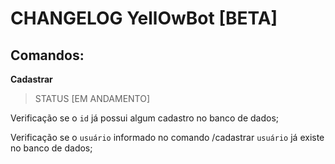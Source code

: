 # CHANGELOG YellOwBot [BETA]

## Comandos:

**Cadastrar**

> STATUS [EM ANDAMENTO]

Verificação se o `id` já possui algum cadastro no banco de dados;

Verificação se o `usuário` informado no comando /cadastrar `usuário` já existe no banco de dados;
